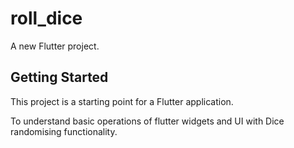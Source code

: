 # roll_dice

A new Flutter project.

## Getting Started

This project is a starting point for a Flutter application.

To understand basic operations of flutter widgets and UI with Dice randomising functionality.
